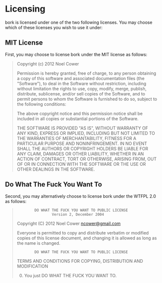 Licensing
================================================================================

bork is licensed under one of the two following licenses. You may choose
which of these licenses you wish to use it under:


MIT License
--------------------------------------------------------------------------------

First, you may choose to license bork under the MIT license as follows:

> Copyright (c) 2012 Noel Cower
> 
> Permission is hereby granted, free of charge, to any person obtaining a copy
> of this software and associated documentation files (the "Software"), to deal
> in the Software without restriction, including without limitation the rights
> to use, copy, modify, merge, publish, distribute, sublicense, and/or sell
> copies of the Software, and to permit persons to whom the Software is
> furnished to do so, subject to the following conditions:
> 
> The above copyright notice and this permission notice shall be included in all
> copies or substantial portions of the Software.
> 
> THE SOFTWARE IS PROVIDED "AS IS", WITHOUT WARRANTY OF ANY KIND, EXPRESS OR
> IMPLIED, INCLUDING BUT NOT LIMITED TO THE WARRANTIES OF MERCHANTABILITY,
> FITNESS FOR A PARTICULAR PURPOSE AND NONINFRINGEMENT. IN NO EVENT SHALL THE
> AUTHORS OR COPYRIGHT HOLDERS BE LIABLE FOR ANY CLAIM, DAMAGES OR OTHER
> LIABILITY, WHETHER IN AN ACTION OF CONTRACT, TORT OR OTHERWISE, ARISING FROM,
> OUT OF OR IN CONNECTION WITH THE SOFTWARE OR THE USE OR OTHER DEALINGS IN THE
> SOFTWARE.


Do What The Fuck You Want To
--------------------------------------------------------------------------------

Second, you may alternatively choose to license bork under the WTFPL 2.0 as
follows:

>             DO WHAT THE FUCK YOU WANT TO PUBLIC LICENSE
>                     Version 2, December 2004
> 
> Copyright (C) 2012 Noel Cower <ncower@gmail.com>
> 
> Everyone is permitted to copy and distribute verbatim or modified
> copies of this license document, and changing it is allowed as long
> as the name is changed.
> 
>             DO WHAT THE FUCK YOU WANT TO PUBLIC LICENSE
>   TERMS AND CONDITIONS FOR COPYING, DISTRIBUTION AND MODIFICATION
> 
> 0. You just DO WHAT THE FUCK YOU WANT TO.
